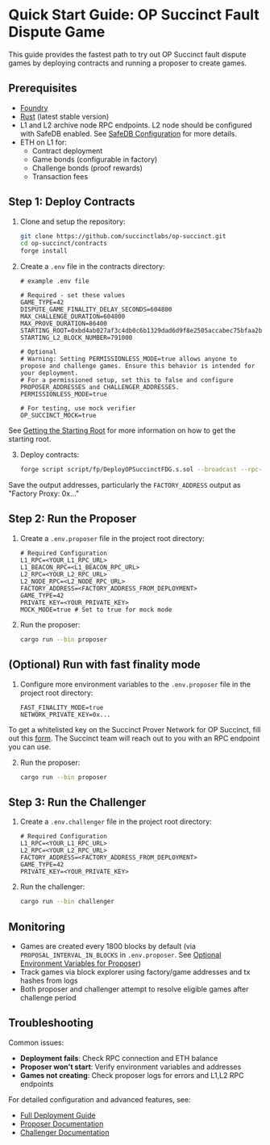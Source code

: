 # Quick Start Guide: OP Succinct Fault Dispute Game

This guide provides the fastest path to try out OP Succinct fault dispute games by deploying contracts and running a proposer to create games.

## Prerequisites

- [Foundry](https://book.getfoundry.sh/getting-started/installation)
- [Rust](https://www.rust-lang.org/tools/install) (latest stable version)
- L1 and L2 archive node RPC endpoints. L2 node should be configured with SafeDB enabled. See [SafeDB Configuration](./best_practices.md#safe-db-configuration) for more details.
- ETH on L1 for:
  - Contract deployment
  - Game bonds (configurable in factory)
  - Challenge bonds (proof rewards)
  - Transaction fees

## Step 1: Deploy Contracts

1. Clone and setup the repository:
    ```bash
    git clone https://github.com/succinctlabs/op-succinct.git
    cd op-succinct/contracts
    forge install
    ```

2. Create a `.env` file in the contracts directory:
    ```env
    # example .env file

    # Required - set these values
    GAME_TYPE=42
    DISPUTE_GAME_FINALITY_DELAY_SECONDS=604800
    MAX_CHALLENGE_DURATION=604800
    MAX_PROVE_DURATION=86400
    STARTING_ROOT=0xbd4ab027af3c4db0c6b1329dad6d9f8e2505accabec75bfaa2b6b8033c1e60c5
    STARTING_L2_BLOCK_NUMBER=791000

    # Optional
    # Warning: Setting PERMISSIONLESS_MODE=true allows anyone to propose and challenge games. Ensure this behavior is intended for your deployment.
    # For a permissioned setup, set this to false and configure PROPOSER_ADDRESSES and CHALLENGER_ADDRESSES.
    PERMISSIONLESS_MODE=true

    # For testing, use mock verifier
    OP_SUCCINCT_MOCK=true
    ```

See [Getting the Starting Root](./deploy.md#getting-the-starting-root) for more information on how to get the starting root.

3. Deploy contracts:
    ```bash
    forge script script/fp/DeployOPSuccinctFDG.s.sol --broadcast --rpc-url <L1_RPC_URL> --private-key <YOUR_PRIVATE_KEY>
    ```

Save the output addresses, particularly the `FACTORY_ADDRESS` output as "Factory Proxy: 0x..."

## Step 2: Run the Proposer

1. Create a `.env.proposer` file in the project root directory:

    ```env
    # Required Configuration
    L1_RPC=<YOUR_L1_RPC_URL>
    L1_BEACON_RPC=<L1_BEACON_RPC_URL>
    L2_RPC=<YOUR_L2_RPC_URL>
    L2_NODE_RPC=<L2_NODE_RPC_URL>
    FACTORY_ADDRESS=<FACTORY_ADDRESS_FROM_DEPLOYMENT>
    GAME_TYPE=42
    PRIVATE_KEY=<YOUR_PRIVATE_KEY>
    MOCK_MODE=true # Set to true for mock mode
    ```

2. Run the proposer:
    ```bash
    cargo run --bin proposer
    ```

## (Optional) Run with fast finality mode

1. Configure more environment variables to the `.env.proposer` file in the project root directory:
    ```env
    FAST_FINALITY_MODE=true
    NETWORK_PRIVATE_KEY=0x...
    ```

To get a whitelisted key on the Succinct Prover Network for OP Succinct, fill out this [form](https://docs.google.com/forms/d/e/1FAIpQLSd-X9uH7G0bvXH_kjptnQtNil8L4dumrVPpFE4t8Ci1XT1GaQ/viewform). The Succinct team will reach out to you with an RPC endpoint you can use.

2. Run the proposer:
    ```bash
    cargo run --bin proposer
    ```


## Step 3: Run the Challenger

1. Create a `.env.challenger` file in the project root directory:
    ```env
    # Required Configuration
    L1_RPC=<YOUR_L1_RPC_URL>
    L2_RPC=<YOUR_L2_RPC_URL>
    FACTORY_ADDRESS=<FACTORY_ADDRESS_FROM_DEPLOYMENT>
    GAME_TYPE=42
    PRIVATE_KEY=<YOUR_PRIVATE_KEY>
    ```

2. Run the challenger:
    ```bash
    cargo run --bin challenger
    ```

## Monitoring

- Games are created every 1800 blocks by default (via `PROPOSAL_INTERVAL_IN_BLOCKS` in `.env.proposer`. See [Optional Environment Variables for Proposer](./proposer.md#optional-environment-variables))
- Track games via block explorer using factory/game addresses and tx hashes from logs
- Both proposer and challenger attempt to resolve eligible games after challenge period

## Troubleshooting

Common issues:
- **Deployment fails**: Check RPC connection and ETH balance
- **Proposer won't start**: Verify environment variables and addresses
- **Games not creating**: Check proposer logs for errors and L1,L2 RPC endpoints

For detailed configuration and advanced features, see:
- [Full Deployment Guide](./deploy.md)
- [Proposer Documentation](./proposer.md)
- [Challenger Documentation](./challenger.md)
